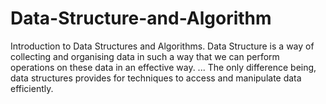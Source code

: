 # Data-Structure-and-Algorithm
Introduction to Data Structures and Algorithms. Data Structure is a way of collecting and organising data in such a way that we can perform operations on these data in an effective way. ... The only difference being, data structures provides for techniques to access and manipulate data efficiently.
